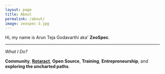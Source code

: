 ```yaml
---
layout: page
title: About
permalink: /about/
image: zeospec-3.jpg
---
```


Hi, my name is Arun Teja Godavarthi aka' **ZeoSpec**.

****

*What I Do?*

**Community**, **<a href="https://rtr.zeospec.com/" target="_blank">Rotaract</a>**, **Open Source**, **Training**, **Entrepreneurship**, and **exploring the uncharted paths**.
